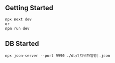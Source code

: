 ## Getting Started
```bash
npx next dev
or
npm run dev
```

## DB Started
```
npx json-server --port 9990 ./db/[디비파일명].json
```